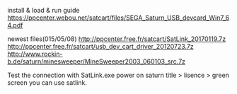 install & load & run guide
https://ppcenter.webou.net/satcart/files/SEGA_Saturn_USB_devcard_Win7_64.pdf

newest files(015/05/08)
http://ppcenter.free.fr/satcart/SatLink_20170119.7z
http://ppcenter.free.fr/satcart/usb_dev_cart_driver_20120723.7z
http://www.rockin-b.de/saturn/minesweeper/MineSweeper2003_060103_src.7z

Test the connection with SatLink.exe
power on saturn
title > lisence > green screen
you can use satlink.




